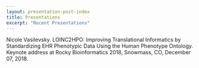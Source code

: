 ```yaml
---
layout: presentation-post-index
title: Presentations
excerpt: "Recent Presentations"
---
```


Nicole Vasilevsky. LOINC2HPO: Improving Translational Informatics by Standardizing EHR Phenotypic Data Using the Human Phenotype Ontology. Keynote address at Rocky Bioinformatics 2018, Snowmass, CO, December 07, 2018.
